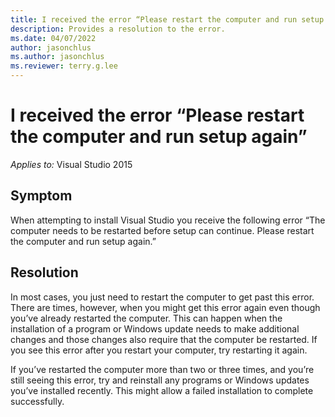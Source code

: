 ```yaml
---
title: I received the error “Please restart the computer and run setup again”
description: Provides a resolution to the error.
ms.date: 04/07/2022
author: jasonchlus
ms.author: jasonchlus
ms.reviewer: terry.g.lee
---
```


# I received the error “Please restart the computer and run setup again”

_Applies to:_&nbsp;Visual Studio 2015

## Symptom
When attempting to install Visual Studio you receive the following error “The computer needs to be restarted before setup can continue. Please restart the computer and run setup again.”

## Resolution
In most cases, you just need to restart the computer to get past this error. There are times, however, when you might get this error again even though you’ve already restarted the computer. This can happen when the installation of a program or Windows update needs to make additional changes and those changes also require that the computer be restarted. If you see this error after you restart your computer, try restarting it again.

If you’ve restarted the computer more than two or three times, and you’re still seeing this error, try and reinstall any programs or Windows updates you’ve installed recently. This might allow a failed installation to complete successfully.
